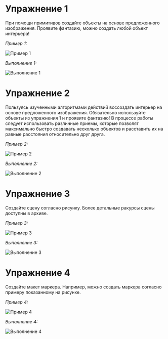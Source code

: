 # Упражнение 1

При помощи примитивов создайте объекты на основе предложенного изображения. Проявите фантазию, можно создать любой объект интерьера! 

*Пример 1:*

![Пример 1](task1/example1.png)

*Выполнение 1:*

![Выполнение 1](task1/result1.png)

# Упражнение 2

Пользуясь изученными алгоритмами действий воссоздать интерьер на основе предложенного изображения. Обязательно используйте объекты из упражнения 1 и проявите фантазию! В процессе работы следует использовать различные приемы, которые позволят максимально быстро создавать несколько объектов и расставить их на равные расстояния относительно друг друга.

*Пример 2:*

![Пример 2](task2/example2.png)

*Выполнение 2:*

![Выполнение 2](task2/result2.png)

# Упражнение 3

Создайте сцену согласно рисунку. Более детальные ракурсы сцены доступны в архиве.

*Пример 3:*

![Пример 3](task3/example3.png)

*Выполнение 3:*

![Выполнение 3](task3/result3.png)

# Упражнение 4

Создайте макет маркера. Например, можно создать маркера согласно примеру показанному на рисунке.

*Пример 4:*

![Пример 4](task4/example4.jpg)

*Выполнение 4:*

![Выполнение 4](task4/result4.png)